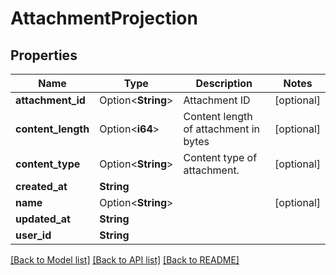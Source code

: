 # AttachmentProjection

## Properties

| Name               | Type               | Description                           | Notes      |
| ------------------ | ------------------ | ------------------------------------- | ---------- |
| **attachment_id**  | Option<**String**> | Attachment ID                         | [optional] |
| **content_length** | Option<**i64**>    | Content length of attachment in bytes | [optional] |
| **content_type**   | Option<**String**> | Content type of attachment.           | [optional] |
| **created_at**     | **String**         |                                       |
| **name**           | Option<**String**> |                                       | [optional] |
| **updated_at**     | **String**         |                                       |
| **user_id**        | **String**         |                                       |

[[Back to Model list]](../README#documentation-for-models) [[Back to API list]](../README#documentation-for-api-endpoints) [[Back to README]](../README)
